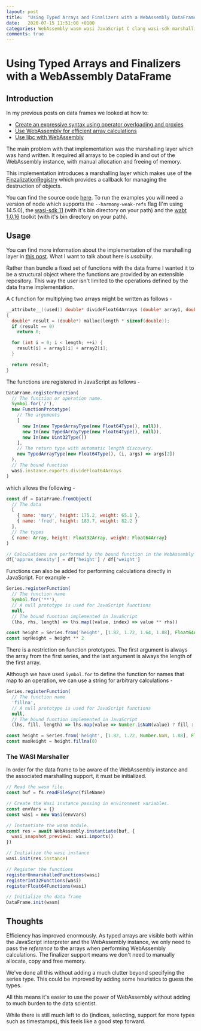 ```yaml
---
layout: post
title:  "Using Typed Arrays and Finalizers with a WebAssembly DataFrame"
date:   2020-07-15 11:51:00 +0100
categories: WebAssembly wasm wasi JavaScript C clang wasi-sdk marshalling finalizer FinalizationRegistry data science dataframe series
comments: true
---
```


# Using Typed Arrays and Finalizers with a WebAssembly DataFrame

## Introduction

In my previous posts on data frames we looked at how to:

* [Create an expressive syntax using operator overloading and proxies](https://rob-blackbourn.github.io/blog/javascript/webassembly/dataframe/2020/06/10/example-js-dataframe.html)
* [Use WebAssembly for efficient array calculations](https://rob-blackbourn.github.io/blog/webassembly/wasm/array/arrays/javascript/c/dataframe/2020/06/13/wasm-dataframes.html)
* [Use libc with WebAssembly](https://rob-blackbourn.github.io/blog/webassembly/wasm/array/arrays/javascript/c/dataframe/libc/wasm-libc/clang/2020/06/14/wasm-dataframe-libc.html)

The main problem with that implementation was the marshalling layer which was
hand written. It required all arrays to be copied in and out of the WebAssembly
instance, with manual allocation and freeing of memory.

This implementation introduces a marshalling layer which makes use of the
[FinzalizationRegistry](https://developer.mozilla.org/en-US/docs/Web/JavaScript/Reference/Global_Objects/FinalizationRegistry)
which provides a callback for managing the destruction of objects.


You can find the source code [here](https://github.com/rob-blackbourn/example-wasm-dataframe-3). To run the examples you will need a version of
node which supports the `--harmony-weak-refs` flag (I'm using 14.5.0), the
[wasi-sdk 11](https://github.com/WebAssembly/wasi-sdk)
(with it's bin directory on your path) and the
[wabt 1.0.16](https://github.com/WebAssembly/wabt)
toolkit (with it's bin directory on your path).

## Usage

You can find more information about the implementation of the marshalling layer in
[this post](https://rob-blackbourn.github.io/blog/webassembly/wasm/wasi/javascript/c/clang/wasi-sdk/marshalling/finalizer/finalizationregistry/2020/07/07/wasi-finalizers-1.html).
What I want to talk about here is *usability*.

Rather than bundle a fixed set of functions with the data frame I wanted it to be a structural object where the functions are
provided by an extensible repository. This way the user
isn't limited to the operations defined by the data frame implementation.

A `C` function for multiplying two arrays might be written as follows -

```c
__attribute__((used)) double* divideFloat64Arrays (double* array1, double* array2, unsigned int length)
{
  double* result = (double*) malloc(length * sizeof(double));
  if (result == 0)
    return 0;

  for (int i = 0; i < length; ++i) {
    result[i] = array1[i] + array2[i];
  }

  return result;
}
```

The functions are registered in JavaScript as follows -

```javascript
DataFrame.registerFunction(
  // The function or operation name.
  Symbol.for('/'),
  new FunctionPrototype(
    // The arguments
    [
      new In(new TypedArrayType(new Float64Type(), null)),
      new In(new TypedArrayType(new Float64Type(), null)),
      new In(new Uint32Type())
    ],
    // The return type with automatic length discovery.
    new TypedArrayType(new Float64Type(), (i, args) => args[2])
  ),
  // The bound function
  wasi.instance.exports.divideFloat64Arrays
)
```

which allows the following -

```javascript
const df = DataFrame.fromObject(
  // The data
  [
    { name: 'mary', height: 175.2, weight: 65.1 },
    { name: 'fred', height: 183.7, weight: 82.2 }
  ],
  // The types
  { name: Array, height: Float32Array, weight: Float64Array}
)

// Calculations are performed by the bound function in the WebAssembly instance
df['approx_density'] = df['height'] / df['weight']
```

Functions can also be added for performing calculations directly in JavaScript.
For example -

```javascript
Series.registerFunction(
  // The function name
  Symbol.for('**'),
  // A null prototype is used for JavaScript functions
  null,
  // The bound function implemented in JavaScript
  (lhs, rhs, length) => lhs.map((value, index) => value ** rhs))

const height = Series.from('height', [1.82, 1.72, 1.64, 1.88], Float64Array)
const sqrHeight = height ** 2
```

There is a restriction on function prototypes. The first argument is always the
array from the first series, and the last argument is always the length of the
first array.

Although we have used `Symbol.for` to define the function for names that map to
an operation, we can use a string for arbitrary calculations -

```javascript
Series.registerFunction(
  // The function name
  'fillna',
  // A null prototype is used for JavaScript functions
  null,
  // The bound function implemented in JavaScript
  (lhs, fill, length) => lhs.map(value => Number.isNaN(value) ? fill : value))

const height = Series.from('height', [1.82, 1.72, Number.NaN, 1.88], Float64Array)
const maxHeight = height.fillna(0)
```

### The WASI Marshaller

In order for the data frame to be aware of the WebAssembly instance and the
associated marshalling support, it must be initialized.

```javascript
// Read the wasm file.
const buf = fs.readFileSync(fileName)

// Create the Wasi instance passing in environment variables.
const envVars = {}
const wasi = new Wasi(envVars)

// Instantiate the wasm module.
const res = await WebAssembly.instantiate(buf, {
  wasi_snapshot_preview1: wasi.imports()
})

// Initialize the wasi instance
wasi.init(res.instance)

// Register the functions
registerUnmarshalledFunctions(wasi)
registerInt32Functions(wasi)
registerFloat64Functions(wasi)

// Initialize the data frame
DataFrame.init(wasm)
```

## Thoughts

Efficiency has improved enormously. As typed arrays are visible both
within the JavaScript interpreter and the WebAssembly instance, we only need to
pass the *reference* to the arrays when performing WebAssembly calculations. The
finalizer support means we don't need to manually allocate, copy and free memory.

We've done all this without adding a much clutter beyond specifying the series
type. This could be improved by adding some heuristics to guess the types.

All this means it's easier to use the power of WebAssembly without adding to
much burden to the data scientist.

While there is still much left to do (indices, selecting, support for more types
such as timestamps), this feels like a good step forward.